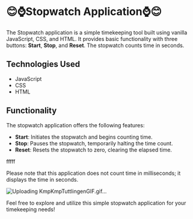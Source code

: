 # 😊⌚Stopwatch Application⌚😊

The Stopwatch application is a simple timekeeping tool built using vanilla JavaScript, CSS, and HTML. It provides basic functionality with three buttons: **Start**, **Stop**, and **Reset**. The stopwatch counts time in seconds.


## Technologies Used

- JavaScript
- CSS
- HTML
           
## Functionality

The stopwatch application offers the following features:

- **Start**: Initiates the stopwatch and begins counting time.
- **Stop**: Pauses the stopwatch, temporarily halting the time count.
- **Reset**: Resets the stopwatch to zero, clearing the elapsed time.


fffff

Please note that this application does not count time in milliseconds; it displays the time in seconds.

![Uploading KmpKmpTuttlingenGIF.gif…]()


Feel free to explore and utilize this simple stopwatch application for your timekeeping needs!
